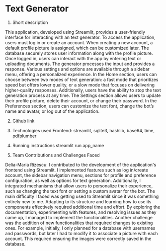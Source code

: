 # Text Generator # 

1) Short description

This application, developed using Streamlit, provides a user-friendly interface for interacting with an text generator. To access the application, users must log in or create an account. When creating a new account, a default profile picture is assigned, which can be customized later. The database securely stores user information along with the profile picture. Once logged in, users can interact with the app by entering text or uploading documents. The generator processes the input and provides a response. Various settings and options are available through a sidebar menu, offering a personalized experience. In the Home section, users can choose between two modes of text generation: a fast mode that prioritizes speed but offers lower quality, or a slow mode that focuses on delivering higher-quality responses. Additionally, users have the ability to stop the text generation process at any time. The Settings section allows users to update their profile picture, delete their account, or change their password. In the Preferences section, users can customize the text font, change the bot’s name and avatar, or log out of the application.

2) Github link

3) Technologies used
Frontend: streamlit, sqlite3, hashlib, base64, time, pdfplumber

4) Running instructions
streamlit run app_name

5) Team Contributions and Challenges Faced

Delia-Maria Rizescu: I contributed to the development of the application's frontend using Streamlit. I implemented features such as log in/create account, the sidebar navigation menu, sections for profile and preference configuration, as well as options for text generation. Additionally, I integrated mechanisms that allow users to personalize their experience, such as changing the text font or setting a custom avatar for the bot.
The main difficulty I faced was getting used to Streamlit since it was something entirely new to me. Adapting to its structure and learning how to use its components effectively required additional time and effort. By exploring the documentation, experimenting with features, and resolving issues as they came up, I managed to implement the functionalities. Another challenge was the addition of new functionalities that required changes to existing ones. For example, initially, I only planned for a database with usernames and passwords, but later I had to modify it to associate a picture with each account. This required ensuring the images were correctly saved in the database.

